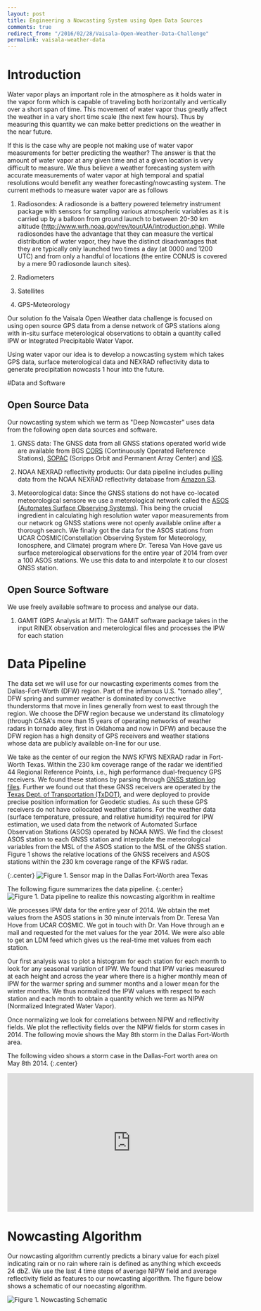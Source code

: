 ```yaml
---
layout: post
title: Engineering a Nowcasting System using Open Data Sources
comments: true 
redirect_from: "/2016/02/28/Vaisala-Open-Weather-Data-Challenge"
permalink: vaisala-weather-data 
---
```

# Introduction
Water vapor plays an important role in the atmosphere as it holds water in the vapor form which is
capable of traveling both horizontally and vertically over a short span of time. This movement of water 
vapor thus greatly affect the weather in a vary short time scale (the next few hours). Thus by measuring this quantity
we can make better predictions on the weather in the near future. 

If this is the case why are people not making use of water vapor measurements for better predicting the weather? The answer 
is that the amount of water vapor at any given time and at a given location is very difficult to measure. We thus believe
a weather forecasting system with accurate measurements of water vapor at high temporal and spatial resolutions
would benefit any weather forecasting/nowcasting system. The current methods to measure water vapor are as follows

 1. Radiosondes: A radiosonde is a battery powered telemetry instrument package with sensors for sampling various atmospheric variables as it is 
carried up by a balloon from ground launch to between 20-30 km altitude (http://www.wrh.noaa.gov/rev/tour/UA/introduction.php). 
While radiosondes have the advantage that they can measure the vertical distribution of water vapor, they have the distinct disadvantages that they are 
typically only launched two times a day (at 0000 and 1200 UTC) and from only a handful of locations 
(the entire CONUS is covered by a mere 90 radiosonde launch sites). 
 
 2. Radiometers
 
 3. Satellites
 
 4. GPS-Meteorology

Our solution fo the Vaisala Open Weather data challenge is focused on using open source GPS data from a dense network 
of GPS stations along with in-situ surface meterological observations to obtain a quantity called IPW or Integrated 
Precipitable Water Vapor. 

Using water vapor our idea is to develop a nowcasting system which takes GPS data, surface meterological data and NEXRAD
reflectivity data to generate precipitation nowcasts 1 hour into the future. 

#Data and Software
## Open Source Data
Our nowcasting system which we term as "Deep Nowcaster" uses data from the following open data sources and software. 

1. GNSS data: The GNSS data from all GNSS stations operated world wide are available from BGS [CORS](ftp://geodesy.noaa.gov/cors/) (Continuously Operated 
Reference Stations), [SOPAC](ftp://garner.ucsd.edu/pub/rinex/) (Scripps Orbit and Permanent Array Center) and [IGS](ftp://igscb.jpl.nasa.gov/pub/station/). 

2. NOAA NEXRAD reflectivity products: Our data pipeline includes pulling data from the NOAA NEXRAD reflectivity database
from [Amazon S3](https://aws.amazon.com/noaa-big-data/nexrad/). 

3. Meteorological data: Since the GNSS stations do not have co-located meteorological sensore we use a meterological network called
the [ASOS (Automates Surface Observing Systems)](http://www.nws.noaa.gov/asos/). This being the crucial ingredient in calculating
high resolution water vapor measurements from our network og GNSS stations were not openly available online after a thorough search. 
We finally got the data for the ASOS stations from UCAR COSMIC(Constellation Observing System for Meteorology, Ionosphere, and Climate) program
where Dr. Teresa Van Hove gave us surface meterological observations for the entire year of 2014 from over a 100 ASOS stations. 
We use this data to and interpolate it to our closest GNSS station. 

## Open Source Software

We use freely available software to process and analyse our data. 

1. GAMIT (GPS Analysis at MIT): The GAMIT software package takes in the input RINEX observation and meterological files
and processes the IPW for each station

# Data Pipeline

The data set we will use for our nowcasting experiments comes from the Dallas-Fort-Worth (DFW) region. 
Part of the infamous U.S. "tornado alley", DFW spring and summer weather is dominated by convective thunderstorms
that move in lines generally from west to east through the region. We choose the DFW region because we understand
its climatology (through CASA's more than 15 years of operating networks of weather radars in tornado alley, 
first in Oklahoma and now in DFW) and because the DFW region has a high density of GPS receivers and
weather stations whose data are publicly available on-line for our use.

We take as the center of our region the NWS KFWS NEXRAD radar in Fort-Worth Texas.
Within the 230 km coverage range of the radar we identified 44 Regional Reference Points, i.e., 
high performance dual-frequency GPS receivers. We found these stations by parsing through [GNSS station log files](ftp://geodesy.noaa.gov/cors/station_log/). 
Further we found out that these GNSS receivers are operated by the [Texas Dept. of Transportation (TxDOT)](http://www.txdot.gov/inside-txdot/division/information-technology/gps.html),
and were deployed to provide precise position information for Geodetic studies. As such these GPS receivers do not have 
collocated weather stations. For the weather data (surface temperature, pressure, and relative humidity) 
required for IPW estimation, we used data from the network of Automated Surface Observation Stations (ASOS) 
operated by NOAA NWS. We find the closest ASOS station to each GNSS station and interpolate the meteorological
variables from the MSL of the ASOS station to the MSL of the GNSS station. 
Figure 1 shows the relative locations of the GNSS receivers and ASOS stations within the 230 km 
coverage range of the KFWS radar. 

{:.center}
![Figure 1. Sensor map in the Dallas Fort-Worth area Texas](/pictures/GPS_ASOS_Locations.png)

The following figure summarizes the data pipeline.
{:.center}
![Figure 1. Data pipeline to realize this nowcasting algorithm in realtime](/pictures/data_pipeline.png)

We processes IPW data for the entire year of 2014. We obtain the met values from the ASOS stations in 30 minute intervals from 
Dr. Teresa Van Hove from UCAR COSMIC. We got in touch with Dr. Van Hove through an e mail and requested for the met values
for the year 2014. We were also able to get an LDM feed which gives us the real-time met values from each station. 

Our first analysis was to plot a histogram for each station for each month to look for any seasonal variation of IPW. We
found that IPW varies measured at each height and across the year where there is a higher monthly mean of IPW for the warmer
spring and summer months and a lower mean for the winter months. We thus normalized the IPW values with respect to each station
and each month to obtain a quantity which we term as NIPW (Normalized Integrated Water Vapor). 

Once normalizing we look for correlations between NIPW and reflectivity fields. We plot the reflectivity fields over the NIPW
fields for storm cases in 2014. The following movie shows the May 8th storm in the Dallas Fort-Worth area. 

The following video shows a storm case in the Dallas-Fort worth area on May 8th 2014.
{:.center} 
<iframe width="560" height="315" src="https://www.youtube.com/embed/2qXhBIHlfaM" frameborder="0" allowfullscreen></iframe>

# Nowcasting Algorithm
Our nowcasting algorithm currently predicts a binary value for each pixel indicating rain or no rain where rain is defined as 
anything which exceeds 24 dbZ. We use the last 4 time steps of average NIPW field and average reflectivity field as features
to our nowcasting algorithm. The figure below shows a schematic of our noecasting algorithm. 

![Figure 1. Nowcasting Schematic](/pictures/nowcast_over_time.png)



